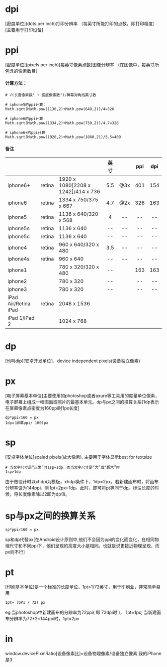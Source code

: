 # dpi
[密度单位](dots per inch)打印分辨率 （每英寸所能打印的点数，即打印精度）[主要用于打印设备]
# ppi
[密度单位](pixels per inch)[每英寸像素点数]图像分辨率 （在图像中，每英寸所包含的像素数目）
#### 计算方法：
```
# √(长度像素数² + 宽度像素数²)/屏幕对角线英寸数

# iphone5的ppi计算：
Math.sqrt(Math.pow(1136,2)+Math.pow(640,2))/4=326

# iphone6的ppi计算
Math.sqrt(Math.pow(1334,2)+Math.pow(750,2))/4.7=326

# iphone6+的ppi计算
Math.sqrt(Math.pow(1920,2)+Math.pow(1080,2))/5.5=400
```
#### 备注
|                      |        |                                    | 英寸 |     | ppi | dpi |
|----------------------|:--------:|------------------------------------|:------:|:-----:|:-----:|:---:|
| iphone6+             | retina | 1920 x 1080[2208 x 1242]/414 x 736 | 5.5  | @3x | 401 | 154 |
| iphone6              | retina | 1334 x 750/375 x 667               | 4.7  | @2x | 326 | 163 |
| iphone5              | retina | 1136 x 640/320 x 568               | 4    | --  | --  |  -- |
| iphone5s             | retina | 1136 x 640                         | --   | --  | --  |  -- |
| iphone5c             | retina | 1136 x 640                         | --   | --  | --  |  -- |
| iphone4              | retina | 960 x 640/320 x 480                | 3.5  | --  | --  |  -- |
| iphone4s             | retina | 960 x 640                          | --   | --  | --  |  -- |
| iphone1              |        | 780 x 320/320 x 480                | --   |     | 163 | 163 |
| iphone2              |        | 780 x 320                          | --   |     | --  |  -- |
| iphone3              |        | 780 x 320                          | --   |     | --  |  -- |
| iPad Air/Retina iPad | retina | 2048 x 1536                        |      |     |     |     |
| iPad 1/iPad 2        |        | 1024 x 768                         |      |     |     |     |
# dp
[也叫dip][安卓开发单位]，device independent pixels(设备独立像素)
# px
[电子屏幕基本单位]主要使用的photoshop或者axure等工具用的度量单位像素，电子屏幕上组成一幅图画或照片的最基本单元。dp与px之间的换算关系[1dp表示在屏幕像素点密度为160ppi时1px长度]
```
dp*ppi/160 = px
1dp=(屏幕ppi/ 160)px
```
# sp
[安卓字体单位]scaled pixels(放大像素). 主要用于字体显示best for textsize
```
# 当文字尺寸是“正常”时1sp=1dp，而当文字尺寸是“大”或“超大”时
1sp>1dp
```
由于做设计时以xhdpi为模板，xhdpi条件下，1dp=2px。若新建画布时，将画布分辨率设为144ppi，则1pt=2px=1dp。此时，即可将pt等同于dp。标注长度的时候，将长度像素除以2即为dp值。
# sp与px之间的换算关系
```
sp*ppi/160 = px
```
sp和dp代替px[在Android设计原则中,他们不会因为ppi的变化而变化，在相同物理尺寸和不同ppi下，他们呈现的高度大小是相同。也就是说更接近物理呈现，而px则不行]
# pt
[印刷基本单位]是一个标准的长度单位，1pt=1/72英寸，用于印刷业，非常简单易用
```
1pt= (DPI / 72) px
```
eg:当photoshop中新建画布的分辨率为72ppi( 即 72dpi时 )， 1pt=1px; 当新建画布分辨率为72*2=144ppi时，1pt=2px
# in
window.devicePixelRatio[设备像素比]=设备物理像素/设备独立像素    我的iPhone是3








